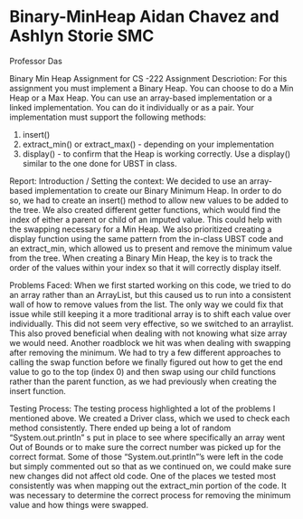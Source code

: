 # Binary-MinHeap Aidan Chavez and Ashlyn Storie SMC
Professor Das

Binary Min Heap Assignment for CS -222
Assignment Descriotion: 
For this assignment you must implement a Binary Heap. You can choose to do a Min Heap or a Max Heap. 
You can use an array-based implementation or a linked implementation. 
You can do it individually or as a pair. 
Your implementation must support the following methods: 
1. insert()
2. extract_min() or extract_max() - depending on your implementation
3. display() - to confirm that the Heap is working correctly. Use a display() similar to the one done for UBST in class. 

Report: 
Introduction / Setting the context:
We decided to use an array-based implementation to create our Binary Minimum Heap. In order to do so, we had to create an insert() method to allow new values to be added to the tree. We also created different getter functions, which would find the index of either a parent or child of an imputed value. This could help with the swapping necessary for a Min Heap. We also prioritized creating a display function using the same pattern from the in-class UBST code and an extract_min, which allowed us to present and remove the minimum value from the tree. When creating a Binary Min Heap, the key is to track the order of the values within your index so that it will correctly display itself. 

Problems Faced:
When we first started working on this code, we tried to do an array rather than an ArrayList, but this caused us to run into a consistent wall of how to remove values from the list. The only way we could fix that issue while still keeping it a more traditional array is to shift each value over individually. This did not seem very effective, so we switched to an arraylist. This also proved beneficial when dealing with not knowing what size array we would need. Another roadblock we hit was when dealing with swapping after removing the minimum. We had to try a few different approaches to calling the swap function before we finally figured out how to get the end value to go to the top (index 0) and then swap using our child functions rather than the parent function, as we had previously when creating the insert function. 

Testing Process:
The testing process highlighted a lot of the problems I mentioned above. We created a Driver class, which we used to check each method consistently. There ended up being a lot of random “System.out.println” s put in place to see where specifically an array went Out of Bounds or to make sure the correct number was picked up for the correct format. Some of those “System.out.println”’s were left in the code but simply commented out so that as we continued on, we could make sure new changes did not affect old code. One of the places we tested most consistently was when mapping out the extract_min portion of the code. It was necessary to determine the correct process for removing the minimum value and how things were swapped. 
